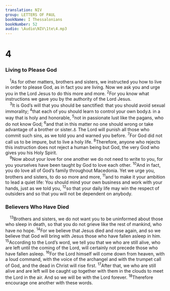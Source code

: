```yaml
---
translation: NIV
group: LETTERS OF PAUL
bookName: I Thessalonians 
bookNumber: 52
audio: \Audio\NIV\1te\4.mp3
---
```


<div class="title"><h1>4</h1><h3>Living to Please God </h3></div>
<span class="verse 1te_4_1"> <sup>1</sup>As for other matters, brothers and sisters, we instructed you how to live in order to please God, as in fact you are living. Now we ask you and urge you in the Lord Jesus to do this more and more. </span>
<span class="verse 1te_4_2"><sup>2</sup>For you know what instructions we gave you by the authority of the Lord Jesus. <br/></span>
<span class="verse 1te_4_3"> <sup>3</sup>It is God’s will that you should be sanctified: that you should avoid sexual immorality; </span>
<span class="verse 1te_4_4"><sup>4</sup>that each of you should learn to control your own body<a data-toggle="tooltip" data-placement="bottom" title="Or learn to live with your own wife ; or learn to acquire a wife">⚓</a> in a way that is holy and honorable, </span>
<span class="verse 1te_4_5"><sup>5</sup>not in passionate lust like the pagans, who do not know God; </span>
<span class="verse 1te_4_6"><sup>6</sup>and that in this matter no one should wrong or take advantage of a brother or sister.<a data-toggle="tooltip" data-placement="bottom" title="The Greek word for brother or sister (adelphos ) refers here to a believer, whether man or woman, as part of God’s family.">⚓</a> The Lord will punish all those who commit such sins, as we told you and warned you before. </span>
<span class="verse 1te_4_7"><sup>7</sup>For God did not call us to be impure, but to live a holy life. </span>
<span class="verse 1te_4_8"><sup>8</sup>Therefore, anyone who rejects this instruction does not reject a human being but God, the very God who gives you his Holy Spirit. <br/></span>
<span class="verse 1te_4_9"> <sup>9</sup>Now about your love for one another we do not need to write to you, for you yourselves have been taught by God to love each other. </span>
<span class="verse 1te_4_10"><sup>10</sup>And in fact, you do love all of God’s family throughout Macedonia. Yet we urge you, brothers and sisters, to do so more and more, </span>
<span class="verse 1te_4_11"><sup>11</sup>and to make it your ambition to lead a quiet life: You should mind your own business and work with your hands, just as we told you, </span>
<span class="verse 1te_4_12"><sup>12</sup>so that your daily life may win the respect of outsiders and so that you will not be dependent on anybody. <br/></span>
<div class="title"><h3>Believers Who Have Died </h3></div>
<span class="verse 1te_4_13"> <sup>13</sup>Brothers and sisters, we do not want you to be uninformed about those who sleep in death, so that you do not grieve like the rest of mankind, who have no hope. </span>
<span class="verse 1te_4_14"><sup>14</sup>For we believe that Jesus died and rose again, and so we believe that God will bring with Jesus those who have fallen asleep in him. </span>
<span class="verse 1te_4_15"><sup>15</sup>According to the Lord’s word, we tell you that we who are still alive, who are left until the coming of the Lord, will certainly not precede those who have fallen asleep. </span>
<span class="verse 1te_4_16"><sup>16</sup>For the Lord himself will come down from heaven, with a loud command, with the voice of the archangel and with the trumpet call of God, and the dead in Christ will rise first. </span>
<span class="verse 1te_4_17"><sup>17</sup>After that, we who are still alive and are left will be caught up together with them in the clouds to meet the Lord in the air. And so we will be with the Lord forever. </span>
<span class="verse 1te_4_18"><sup>18</sup>Therefore encourage one another with these words. <br/></span>
